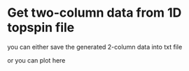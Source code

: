 # Get two-column data from 1D topspin file

you can either save the generated 2-column data into txt file

or you can plot here


